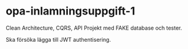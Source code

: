 # opa-inlamningsuppgift-1

Clean Architecture, CQRS, API Projekt med FAKE database och tester.

Ska försöka lägga till JWT authentisering.
